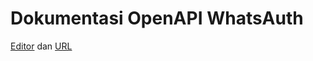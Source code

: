 # Dokumentasi OpenAPI WhatsAuth

[Editor](https://editor.swagger.io/) dan [URL](https://wa.my.id/apidocs/openapi.yaml)

